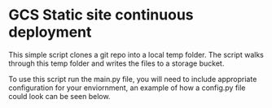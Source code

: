 # GCS Static site continuous deployment

This simple script clones a git repo into a local temp folder. The script walks through this temp folder and writes the files to a storage bucket.

To use this script run the main.py file, you will need to include appropriate configuration for your enviornment, an example of how a config.py file could look can be seen below.